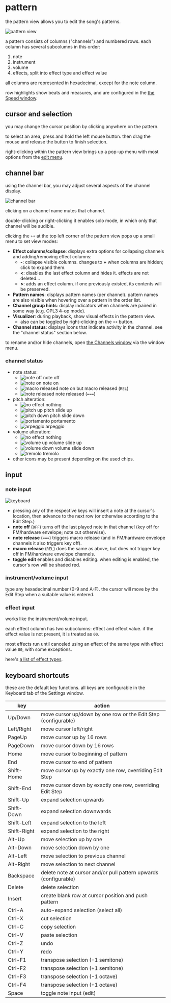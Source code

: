 # pattern

the pattern view allows you to edit the song's patterns.

![pattern view](pattern.png)

a pattern consists of columns ("channels") and numbered rows.
each column has several subcolumns in this order:

1. note
2. instrument
3. volume
4. effects, split into effect type and effect value

all columns are represented in hexadecimal, except for the note column.

row highlights show beats and measures, and are configured in the [the Speed window](../2-interface/song-info.md).



## cursor and selection

you may change the cursor position by clicking anywhere on the pattern.

to select an area, press and hold the left mouse button. then drag the mouse and release the button to finish selection.

right-clicking within the pattern view brings up a pop-up menu with most options from the [edit menu](../2-interface/menu-bar.md).



## channel bar

using the channel bar, you may adjust several aspects of the channel display.

![channel bar](channelbar.png)

clicking on a channel name mutes that channel.

double-clicking or right-clicking it enables solo mode, in which only that channel will be audible.

clicking the `++` at the top left corner of the pattern view pops up a small menu to set view modes:
- **Effect columns/collapse**: displays extra options for collapsing channels and adding/removing effect columns:
  - **-**: collapse visible columns. changes to **+** when columns are hidden; click to expand them.
  - **<**: disables the last effect column and hides it. effects are not deleted...
  - **>**: adds an effect column. if one previously existed, its contents will be preserved.
- **Pattern names**: displays pattern names (per channel). pattern names are also visible when hovering over a pattern in the order list.
- **Channel group hints**: display indicators when channels are paired in some way (e.g. OPL3 4-op mode).
- **Visualizer**: during playback, show visual effects in the pattern view.
  - also can be toggled by right-clicking on the `++` button.
- **Channel status**: displays icons that indicate activity in the channel. see the "channel status" section below.

to rename and/or hide channels, open [the Channels window](../8-advanced/channels.md) via the window menu.

### channel status

- note status:
  - ![note off](status-note-off.png) note off
  - ![note on](status-note-on.png) note on
  - ![macro released](status-note-on-rel.png) note on but macro released (`REL`)
  - ![note released](status-note-off-rel.png) note released (`===`)
- pitch alteration:
  - ![no effect](status-pitch-none.png) nothing
  - ![pitch up](status-pitch-up.png) pitch slide up
  - ![pitch down](status-pitch-down.png) pitch slide down
  - ![portamento](status-pitch-porta.png) portamento
  - ![arpeggio](status-pitch-arpeg.png) arpeggio
- volume alteration:
  - ![no effect](status-volume-none.png) nothing
  - ![volume up](status-volume-up.png) volume slide up
  - ![volume down](status-volume-down.png) volume slide down
  - ![tremolo](status-volume-tremolo.png) tremolo
- other icons may be present depending on the used chips.


## input

### note input

![keyboard](keyboard.png)

- pressing any of the respective keys will insert a note at the cursor's location, then advance to the next row (or otherwise according to the Edit Step.)
- **note off** (`OFF`) turns off the last played note in that channel (key off for FM/hardware envelope; note cut otherwise).
- **note release** (`===`) triggers macro release (and in FM/hardware envelope channels it also triggers key off).
- **macro release** (`REL`) does the same as above, but does not trigger key off in FM/hardware envelope channels.
- **toggle edit** enables and disables editing. when editing is enabled, the cursor's row will be shaded red.

### instrument/volume input

type any hexadecimal number (0-9 and A-F). the cursor will move by the Edit Step when a suitable value is entered.

### effect input

works like the instrument/volume input.

each effect column has two subcolumns: effect and effect value.
if the effect value is not present, it is treated as `00`.

most effects run until canceled using an effect of the same type with effect value `00`, with some exceptions.

here's [a list of effect types](effects.md).



## keyboard shortcuts

these are the default key functions. all keys are configurable in the Keyboard tab of the Settings window.

key         | action
------------|-----------------------------------------------------------------
Up/Down     | move cursor up/down by one row or the Edit Step (configurable)
Left/Right  | move cursor left/right
PageUp      | move cursor up by 16 rows
PageDown    | move cursor down by 16 rows
Home        | move cursor to beginning of pattern
End         | move cursor to end of pattern
Shift-Home  | move cursor up by exactly one row, overriding Edit Step
Shift-End   | move cursor down by exactly one row, overriding Edit Step
Shift-Up    | expand selection upwards
Shift-Down  | expand selection downwards
Shift-Left  | expand selection to the left
Shift-Right | expand selection to the right
Alt-Up      | move selection up by one
Alt-Down    | move selection down by one
Alt-Left    | move selection to previous channel
Alt-Right   | move selection to next channel
Backspace   | delete note at cursor and/or pull pattern upwards (configurable)
Delete      | delete selection
Insert      | create blank row at cursor position and push pattern
Ctrl-A      | auto-expand selection (select all)
Ctrl-X      | cut selection
Ctrl-C      | copy selection
Ctrl-V      | paste selection
Ctrl-Z      | undo
Ctrl-Y      | redo
Ctrl-F1     | transpose selection (-1 semitone)
Ctrl-F2     | transpose selection (+1 semitone)
Ctrl-F3     | transpose selection (-1 octave)
Ctrl-F4     | transpose selection (+1 octave)
Space       | toggle note input (edit)
